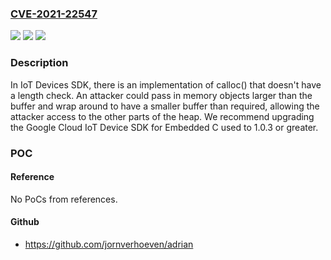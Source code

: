 ### [CVE-2021-22547](https://cve.mitre.org/cgi-bin/cvename.cgi?name=CVE-2021-22547)
![](https://img.shields.io/static/v1?label=Product&message=Google%20Cloud%20IoT%20Device%20SDK%20for%20Embedded%20C&color=blue)
![](https://img.shields.io/static/v1?label=Version&message=%3C%3D%201.0.2%20&color=brighgreen)
![](https://img.shields.io/static/v1?label=Vulnerability&message=CWE-120%20Buffer%20Overflow&color=brighgreen)

### Description

In IoT Devices SDK, there is an implementation of calloc() that doesn't have a length check. An attacker could pass in memory objects larger than the buffer and wrap around to have a smaller buffer than required, allowing the attacker access to the other parts of the heap. We recommend upgrading the Google Cloud IoT Device SDK for Embedded C used to 1.0.3 or greater.

### POC

#### Reference
No PoCs from references.

#### Github
- https://github.com/jornverhoeven/adrian

